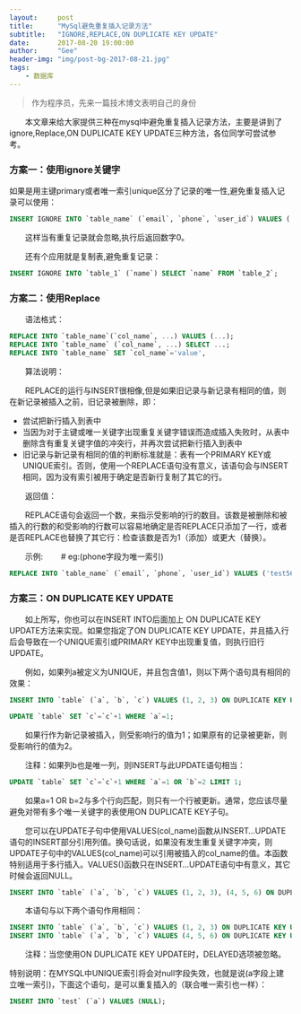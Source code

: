 ```yaml
---
layout:     post
title:      "MySql避免重复插入记录方法"
subtitle:   "IGNORE,REPLACE,ON DUPLICATE KEY UPDATE"
date:       2017-08-20 19:00:00
author:     "Gee"
header-img: "img/post-bg-2017-08-21.jpg"
tags:
    - 数据库
---
```


> 作为程序员，先来一篇技术博文表明自己的身份

&emsp;&emsp;本文章来给大家提供三种在mysql中避免重复插入记录方法，主要是讲到了ignore,Replace,ON DUPLICATE KEY UPDATE三种方法，各位同学可尝试参考。

### 方案一：使用ignore关键字

如果是用主键primary或者唯一索引unique区分了记录的唯一性,避免重复插入记录可以使用：


```sql
INSERT IGNORE INTO `table_name` (`email`, `phone`, `user_id`) VALUES ('test9@163.com', '99999', '9999');
```

&emsp;&emsp;这样当有重复记录就会忽略,执行后返回数字0。

&emsp;&emsp;还有个应用就是复制表,避免重复记录：


```sql
INSERT IGNORE INTO `table_1` (`name`) SELECT `name` FROM `table_2`;
```

### 方案二：使用Replace

&emsp;&emsp;语法格式：


```sql
REPLACE INTO `table_name`(`col_name`, ...) VALUES (...);
REPLACE INTO `table_name` (`col_name`, ...) SELECT ...;
REPLACE INTO `table_name` SET `col_name`='value',
```

&emsp;&emsp;算法说明：

&emsp;&emsp;REPLACE的运行与INSERT很相像,但是如果旧记录与新记录有相同的值，则在新记录被插入之前，旧记录被删除，即：

- 尝试把新行插入到表中 
- 当因为对于主键或唯一关键字出现重复关键字错误而造成插入失败时，从表中删除含有重复关键字值的冲突行，并再次尝试把新行插入到表中 
- 旧记录与新记录有相同的值的判断标准就是：表有一个PRIMARY KEY或UNIQUE索引。否则，使用一个REPLACE语句没有意义，该语句会与INSERT相同，因为没有索引被用于确定是否新行复制了其它的行。

&emsp;&emsp;返回值：

&emsp;&emsp;REPLACE语句会返回一个数，来指示受影响的行的数目。该数是被删除和被插入的行数的和受影响的行数可以容易地确定是否REPLACE只添加了一行，或者是否REPLACE也替换了其它行：检查该数是否为1（添加）或更大（替换）。

&emsp;&emsp;示例:
&emsp;&emsp;# eg:(phone字段为唯一索引)

```sql
REPLACE INTO `table_name` (`email`, `phone`, `user_id`) VALUES ('test569', '99999', '123');
```

### 方案三：ON DUPLICATE KEY UPDATE

&emsp;&emsp;如上所写，你也可以在INSERT INTO后面加上 ON DUPLICATE KEY UPDATE方法来实现。如果您指定了ON DUPLICATE KEY UPDATE，并且插入行后会导致在一个UNIQUE索引或PRIMARY KEY中出现重复值，则执行旧行UPDATE。

&emsp;&emsp;例如，如果列a被定义为UNIQUE，并且包含值1，则以下两个语句具有相同的效果：

```sql
INSERT INTO `table` (`a`, `b`, `c`) VALUES (1, 2, 3) ON DUPLICATE KEY UPDATE `c`=`c`+1; 
```

```sql
UPDATE `table` SET `c`=`c`+1 WHERE `a`=1;
```

&emsp;&emsp;如果行作为新记录被插入，则受影响行的值为1；如果原有的记录被更新，则受影响行的值为2。

&emsp;&emsp;注释：如果列b也是唯一列，则INSERT与此UPDATE语句相当：

```sql
UPDATE `table` SET `c`=`c`+1 WHERE `a`=1 OR `b`=2 LIMIT 1;
```

&emsp;&emsp;如果a=1 OR b=2与多个行向匹配，则只有一个行被更新。通常，您应该尽量避免对带有多个唯一关键字的表使用ON DUPLICATE KEY子句。

&emsp;&emsp;您可以在UPDATE子句中使用VALUES(col_name)函数从INSERT…UPDATE语句的INSERT部分引用列值。换句话说，如果没有发生重复关键字冲突，则UPDATE子句中的VALUES(col_name)可以引用被插入的col_name的值。本函数特别适用于多行插入。VALUES()函数只在INSERT…UPDATE语句中有意义，其它时候会返回NULL。

```sql
INSERT INTO `table` (`a`, `b`, `c`) VALUES (1, 2, 3), (4, 5, 6) ON DUPLICATE KEY UPDATE `c`=VALUES(`a`)+VALUES(`b`);
```

&emsp;&emsp;本语句与以下两个语句作用相同：

```sql
INSERT INTO `table` (`a`, `b`, `c`) VALUES (1, 2, 3) ON DUPLICATE KEY UPDATE `c`=3; 
INSERT INTO `table` (`a`, `b`, `c`) VALUES (4, 5, 6) ON DUPLICATE KEY UPDATE c=9;
```

&emsp;&emsp;注释：当您使用ON DUPLICATE KEY UPDATE时，DELAYED选项被忽略。

特别说明：在MYSQL中UNIQUE索引将会对null字段失效，也就是说(a字段上建立唯一索引)，下面这个语句，是可以重复插入的（联合唯一索引也一样）：

```sql
INSERT INTO `test` (`a`) VALUES (NULL);
```